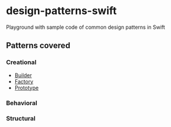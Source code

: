# design-patterns-swift
Playground with sample code of common design patterns in Swift

## Patterns covered

### Creational

* [Builder](DesignPatterns.playground/Sources/Creational/Builder.swift)
* [Factory](DesignPatterns.playground/Sources/Creational/Factory.swift)
* [Prototype](DesignPatterns.playground/Sources/Creational/Prototype.swift)

### Behavioral

### Structural
